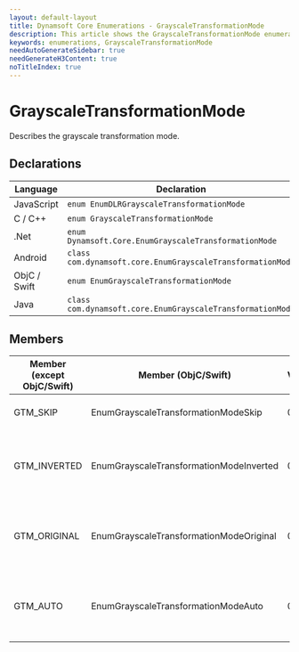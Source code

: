 ```yaml
---
layout: default-layout
title: Dynamsoft Core Enumerations - GrayscaleTransformationMode
description: This article shows the GrayscaleTransformationMode enumeration of Dynamsoft Core.
keywords: enumerations, GrayscaleTransformationMode
needAutoGenerateSidebar: true
needGenerateH3Content: true
noTitleIndex: true
---
```


# GrayscaleTransformationMode
Describes the grayscale transformation mode.


## Declarations
   
| Language | Declaration |
| -------- | ----------- |
| JavaScript | `enum EnumDLRGrayscaleTransformationMode` |
| C / C++ | `enum GrayscaleTransformationMode` |
| .Net | `enum Dynamsoft.Core.EnumGrayscaleTransformationMode` |
| Android | `class com.dynamsoft.core.EnumGrayscaleTransformationMode` |
| ObjC / Swift | `enum EnumGrayscaleTransformationMode` |
| Java | `class com.dynamsoft.core.EnumGrayscaleTransformationMode` |


## Members
   
| Member (except ObjC/Swift) | Member (ObjC/Swift) | Value | Description |
| -------------------------- | ------------------- | ----- | ----------- |
| GTM_SKIP  | EnumGrayscaleTransformationModeSkip | 0x00 | Skips grayscale transformation. |
| GTM_INVERTED  | EnumGrayscaleTransformationModeInverted | 0x01 | Transforms to inverted grayscale. Recommended for light on dark images. |
| GTM_ORIGINAL | EnumGrayscaleTransformationModeOriginal | 0x02 | Keeps the original grayscale. Recommended for dark on light images. |
| GTM_AUTO | EnumGrayscaleTransformationModeAuto | 0x04 | Lets the library choose an algorithm automatically for grayscale transformation. |

